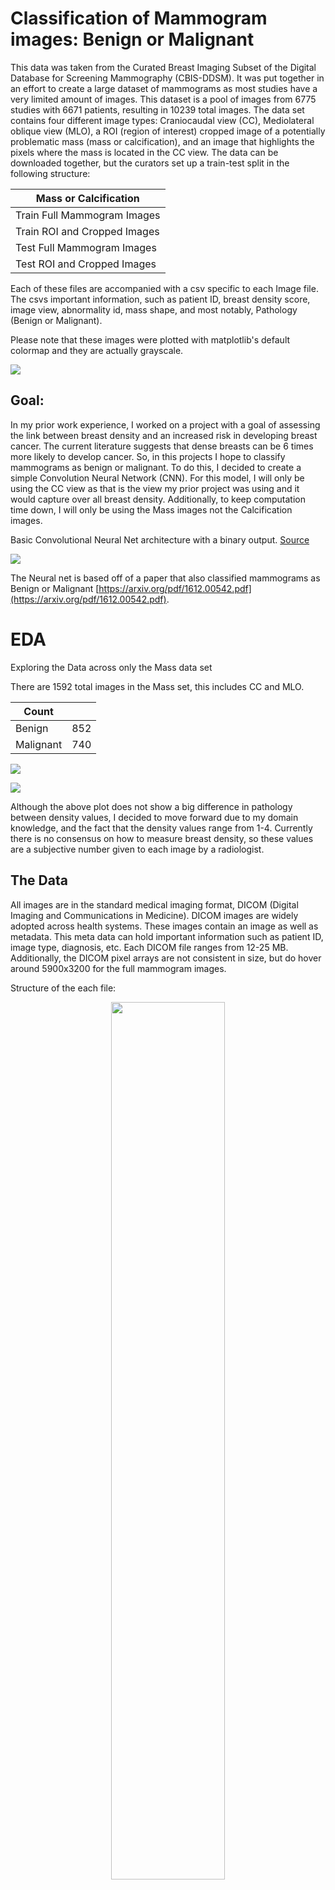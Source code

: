 # Classification of Mammogram images: Benign or Malignant
This data was taken from the Curated Breast Imaging Subset of the Digital Database for Screening Mammography (CBIS-DDSM). It was put together in an effort to create a large dataset of mammograms as most studies have a very limited amount of images. This dataset is a pool of images from 6775 studies with 6671 patients, resulting in 10239 total images. The data set contains four different image types: Craniocaudal view (CC), Mediolateral oblique view (MLO), a ROI (region of interest) cropped image of a potentially problematic mass (mass or calcification), and an image that highlights the pixels where the mass is located in the CC view. The data can be downloaded together, but the curators set up a train-test split in the following structure:

| Mass or Calcification|
|---|
|Train Full Mammogram Images|
|Train ROI and Cropped Images|
|Test Full Mammogram Images|
|Test ROI and Cropped Images|

Each of these files are accompanied with a csv specific to each Image file. The csvs important information, such as patient ID, breast density score, image view, abnormality id, mass shape, and most notably, Pathology (Benign or Malignant).


Please note that these images were plotted with matplotlib's default colormap and they are actually grayscale.

![](https://github.com/Clawton92/Classification_mammograms_cnn/blob/master/proposal/full_cc_mlo_roi.png)

## Goal:
In my prior work experience, I worked on a project with a goal of assessing the link between breast density and an increased risk in developing breast cancer. The current literature suggests that dense breasts can be 6 times more likely to develop cancer. So, in this projects I hope to classify mammograms as benign or malignant. To do this, I decided to create a simple Convolution Neural Network (CNN). For this model, I will only be using the CC view as that is the view my prior project was using and it would capture over all breast density. Additionally, to keep computation time down, I will only be using the Mass images not the Calcification images.


Basic Convolutional Neural Net architecture with a binary output. [Source](https://www.researchgate.net/figure/Illustration-of-Convolutional-Neural-Network-CNN-Architecture_fig3_322477802)

![](https://www.researchgate.net/profile/Qianzhou_Du2/publication/322477802/figure/fig3/AS:582461356511232@1515881017676/Illustration-of-Convolutional-Neural-Network-CNN-Architecture.png)

The Neural net is based off of a paper that also classified mammograms as Benign or Malignant [https://arxiv.org/pdf/1612.00542.pdf](https://arxiv.org/pdf/1612.00542.pdf).

# EDA

Exploring the Data across only the Mass data set

There are 1592 total images in the Mass set, this includes CC and MLO.

Count| |
------|---|
Benign| 852
Malignant| 740

![](https://github.com/Clawton92/Classification_mammograms_cnn/blob/master/graphs_images/path_image_view.png)

![](https://github.com/Clawton92/Classification_mammograms_cnn/blob/master/graphs_images/breast_density_pathology.png)

Although the above plot does not show a big difference in pathology between density values, I decided to move forward due to my domain knowledge, and the fact that the density values range from 1-4. Currently there is no consensus on how to measure breast density, so these values are a subjective number given to each image by a radiologist.


## The Data
All images are in the standard medical imaging format, DICOM (Digital Imaging and Communications in Medicine). DICOM images are widely adopted across health systems. These images contain an image as well as metadata. This meta data can hold important information such as patient ID, image type, diagnosis, etc. Each DICOM file ranges from 12-25 MB. Additionally, the DICOM pixel arrays are not consistent in size, but do hover around 5900x3200 for the full mammogram images.

Structure of the each file:

<p align="center"> <img src=https://github.com/Clawton92/Classification_mammograms_cnn/blob/master/data_challenges/Screen%20Shot%202018-11-15%20at%206.16.50%20PM.png width = "60%">

Note that each image is 3 directories deep from the parent and primarily named the same. In order to identify what these images actually contain, I used a python library called pydicom [https://pydicom.github.io/](https://pydicom.github.io/). When reading in an image with pydicom you can access the meta data and image as attributes.

![](https://github.com/Clawton92/Classification_mammograms_cnn/blob/master/data_challenges/dicom_meta_data.png)

###### Notable attributes:

Patient ID: Same name as the second directory for each image.

Patient Orientation: image view (CC, MLO)

Pixel array: allows my to grab the array into a numpy array using pydicom. Each array is uint16 data type, the pixel values range from 0-65535.

## Organizing and structuring the data  
As I stated above, to build the simple CNN, I will only be focusing on the Mass CC view. To capture this, I downloaded the train and test files that contain the full mammogram images. The image file was to large for my local machine, so they were downloaded to an external hard drive.

To use flow_from_directory in Keras, I will need the CC views from the test and train folders split into my own train, test, and hold out sets along with the pathology (diagnosis) of each image. Initially I thought the pathology would be accessible via the meta data, however, I found pathology was only available via the provided csvs. My first approach to giving each image its respective diagnosis was to walk through the directories, access the meta data and put it into a dataframe. From there I would map the patient IDs in the provided csv to the patient IDs I abstracted. However, when I did this, I found the dataframes to be of different lengths. It was difficult to find the exact reason as to why this was the case, but I speculate that it is due to the abnormality id column. In most cases there is a single abnormality per image, but in some cases there are more. Each patient seemed to have two images each, one CC and one MLO, and they can have multiple abnormalities for a single image. My next approach was to get the unique patients where abnormality ID == 1. But, that didn't work either, it seemed there are some images that don't start with and abnormality ID == 1, however this could represent duplicate images. After attempting several other methods, I finally found a string of numbers (patient UID) in the image path column in the csv that corresponded to a field in the meta data of each DICOM image. With this information, I walked through each directory with os.walk, matched the ID, view, and UID. I saved each image as a grayscale png and sent the images into a train and test folder and into their respective pathology folders, Benign or Malignant. I then further divided them into train, test, and hold out folders using a 70%(train), 20%(test), and 10%(hold) split.

Original csv structure:
![](https://github.com/Clawton92/Classification_mammograms_cnn/blob/master/data_challenges/csv_sample_mass.png)

![](https://github.com/Clawton92/Classification_mammograms_cnn/blob/master/data_challenges/csv_sample_mass_multiple_abnorm.png)

Final Mass CC images:

| | Benign   |Malignant|
|---|---|---|
 | Train|  277 | 243|
 |Test | 79  | 69|
 | Hold out | 40  | 34|
 |Total | 396 | 346 |

742 total images

# More data struggles
Again, this data was initially to large to put on my local machine, so I conducted all the file transfer and conversion on the hard drive. When it came time to model, my data stream would break. After some sleuthing, I found several corrupted images that were created from the file transfer. I was able to clear some space to get the images onto my local machine and from there I complete the transfer again. This time, it seemed that all images were intact.


# Approach
Choosing the right image size.

##### (50x50)
![](https://github.com/Clawton92/Classification_mammograms_cnn/blob/master/graphs_images/img_50_compare.png)

##### (150x150)
![](https://github.com/Clawton92/Classification_mammograms_cnn/blob/master/graphs_images/img_150_compare.png)

I chose 150x150 for the image input size into my model as it was one of the smaller scales that I felt the density of a breast could potentially be measured.


I based my initial architecture for the CNN on the paper mentioned above. This is similar the my final model, shown below, but lacks a few layers and hyperparameters. This consisted of 3 convolutional blocks in the order conv2d with a 3x3 kernel - activation(relu) - maxpooling2 (2x2) these blocks were then followed by flatten layer, a dense layer with 128 neurons, activation with relu, a final dense layer of one neuron with the last activation function being sigmoid for binary classification, the loss function used is binary crossentropy.

# Training the CNN

Training my first model showed no learning through 7 epochs with a batch size of 60. The model remained around an accuracy of 0.55 and a loss of roughly 0.69. Note the y axis on both plots, these are essentially straight lines.

![](https://github.com/Clawton92/Classification_mammograms_cnn/blob/master/graphs_images/basic_model_accuracy.png)

![](https://github.com/Clawton92/Classification_mammograms_cnn/blob/master/graphs_images/basic_model_loss.png)

From here I tested various hyperparameters: batch_size, activation functions, kernel initializers, number of epochs, optimizers, learning rates, image augmentation (rotation, shifting, flipping), dropout, etc. However, no combination seemed to improve the metrics.

Unfortunately, the processing required for these models is large and my computer was having a hard time keeping up. In more than half of my runs, the model would get half way through one of the first 4 epochs and then break. I would like to explore more combinations using cloud computing.

The final architecture follows:


![](https://github.com/Clawton92/Classification_mammograms_cnn/blob/master/graphs_images/final_model.png)

The kernel and pool size remained the same, (3x3) and (2x2) respectively. A dense and activation layer was added as well as glorot normal kernel initialization in each conv2d and dense layer. This was recommended from the paper stated above. Training this final model showed the following. Again, note the y axis. There is no significant improvement in accuracy or loss.

![](https://github.com/Clawton92/Classification_mammograms_cnn/blob/master/graphs_images/final_model_train_val_accuracy.png)

![](https://github.com/Clawton92/Classification_mammograms_cnn/blob/master/graphs_images/final_model_train_val_loss.png)

# Visualizing convolution feature maps
Since the model did not seem to train well, I wanted to see what the feature maps held. Unfortunately, there were no easily interpretable patters. I would expect a feature map to find the edge of a breast, a general mass shape, or possibly a pattern in breast density, however, these feature maps do not display much interpretability of the model.

2nd Convolution layer
![](https://github.com/Clawton92/Classification_mammograms_cnn/blob/master/graphs_images/stitched_filters_4x4_conv2d_2.png)

3rd Convolution layer
![](https://github.com/Clawton92/Classification_mammograms_cnn/blob/master/graphs_images/stitched_filters_4x4_conv2d_3.png)

# Results

The final results of predicting on the hold out set.

|   |  Loss | Accuracy  |   
|---|---|---|
|Basic model | 0.69  | 0.54|
|Final model| 0.68  | 0.54|

All predictions probabilities in the basic model were within 0.005 of 0.47 and the final model predications were all around 0.46. So, depending on the threshold used, all images would be classified as Malignant if > 0.46 and Benign if < 0.46.


# Discussion
The final predictions on the hold out set suggest that the network is not learning and is taking a guess on each image. Beyond this, it is concerning that every change in the architecture and hyperparameters did not yield different results. My thought as to why this is occurring is due to sacrificing the resolution of the input images. Recall that the shape of the original images are around 5900x3200. Downsizing to 150x150 sacrifices a lot of important information. I believe that training a network with larger images and with greater computational power would allow the network to begin to learn patters.

# Future directions
Train the network using higher resolution images. Potentially crop the images so there is not as much empty space.

Missed EDA.

![](https://github.com/Clawton92/Classification_mammograms_cnn/blob/master/graphs_images/path_common_mass.png)

It would be interesting to train the network on the provided cropped images as it seems that learning the shapes of problematic masses could potentially lead to a better rate of classification.

After tuning the simple CNN, I would like to move on to Transfer learning. In the paper provided the researchers used GoogLeNet (inception v1). I would like to move to transfer learning with inception v3 in Keras.

